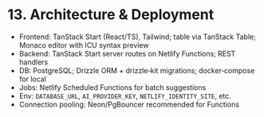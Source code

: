 # 13. Architecture & Deployment

- Frontend: TanStack Start (React/TS), Tailwind; table via TanStack Table; Monaco editor with ICU syntax preview
- Backend: TanStack Start server routes on Netlify Functions; REST handlers
- DB: PostgreSQL; Drizzle ORM + drizzle‑kit migrations; docker‑compose for local
- Jobs: Netlify Scheduled Functions for batch suggestions
- Env: `DATABASE_URL`, `AI_PROVIDER_KEY`, `NETLIFY_IDENTITY_SITE`, etc.
- Connection pooling: Neon/PgBouncer recommended for Functions
